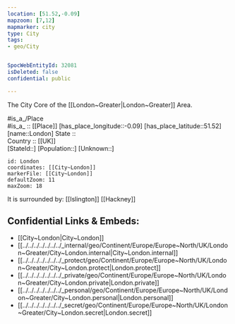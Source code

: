 ```yaml
---
location: [51.52,-0.09] 
mapzoom: [7,12] 
mapmarker: city 
type: City
tags:
- geo/City


SpocWebEntityId: 32081
isDeleted: false
confidential: public

---
```

The City Core of the [[London~Greater|London~Greater]] Area.

#is_a_/Place  
#is_a_ :: [[Place]] 
[has_place_longitude::-0.09] 
[has_place_latitude::51.52] 
[name::London] 
State ::  
Country :: [[UK]]  
[StateId::] 
[Population::] 
[Unknown::] 


```leaflet
id: London
coordinates: [[City~London]] 
markerFile: [[City~London]] 
defaultZoom: 11 
maxZoom: 18
```

It is surrounded by: 
[[Islington]] 
[[Hackney]] 


## Confidential Links & Embeds: 
- [[City~London|City~London]] 
- [[../../../../../../../_internal/geo/Continent/Europe/Europe~North/UK/London~Greater/City~London.internal|City~London.internal]] 
- [[../../../../../../../_protect/geo/Continent/Europe/Europe~North/UK/London~Greater/City~London.protect|London.protect]] 
- [[../../../../../../../_private/geo/Continent/Europe/Europe~North/UK/London~Greater/City~London.private|London.private]] 
- [[../../../../../../../_personal/geo/Continent/Europe/Europe~North/UK/London~Greater/City~London.personal|London.personal]] 
- [[../../../../../../../_secret/geo/Continent/Europe/Europe~North/UK/London~Greater/City~London.secret|London.secret]] 
